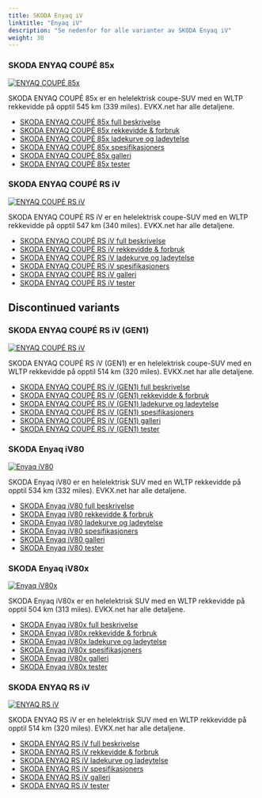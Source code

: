 ```yaml
---
title: SKODA Enyaq iV
linktitle: "Enyaq iV"
description: "Se nedenfor for alle varianter av SKODA Enyaq iV"
weight: 30
---
```

### SKODA ENYAQ COUPÉ 85x

<a href="enyaq_coupé_85x/"><img src="https://media.evkx.net/multimedia/models/skoda/enyaq_iv/enyaq_coupé_85x/main_1_st.jpg" class="img-fluid" alt="ENYAQ COUPÉ 85x" ></a>

SKODA ENYAQ COUPÉ 85x er en helelektrisk coupe-SUV med en WLTP rekkevidde på opptil 545 km (339 miles). EVKX.net har alle detaljene. 

- [SKODA ENYAQ COUPÉ 85x full beskrivelse](enyaq_coupé_85x/)
- [SKODA ENYAQ COUPÉ 85x rekkevidde & forbruk](enyaq_coupé_85x/rangeandconsumption/)
- [SKODA ENYAQ COUPÉ 85x ladekurve og ladeytelse](enyaq_coupé_85x/chargingcurve/)
- [SKODA ENYAQ COUPÉ 85x spesifikasjoners](enyaq_coupé_85x/specifications/)
- [SKODA ENYAQ COUPÉ 85x galleri](enyaq_coupé_85x/gallery/)
- [SKODA ENYAQ COUPÉ 85x tester](enyaq_coupé_85x/reviews/)

### SKODA ENYAQ COUPÉ RS iV

<a href="enyaq_coupé_rs_iv/"><img src="https://media.evkx.net/multimedia/models/skoda/enyaq_iv/enyaq_coupé_rs_iv/main_1_st.jpg" class="img-fluid" alt="ENYAQ COUPÉ RS iV" ></a>

SKODA ENYAQ COUPÉ RS iV er en helelektrisk coupe-SUV med en WLTP rekkevidde på opptil 547 km (340 miles). EVKX.net har alle detaljene. 

- [SKODA ENYAQ COUPÉ RS iV full beskrivelse](enyaq_coupé_rs_iv/)
- [SKODA ENYAQ COUPÉ RS iV rekkevidde & forbruk](enyaq_coupé_rs_iv/rangeandconsumption/)
- [SKODA ENYAQ COUPÉ RS iV ladekurve og ladeytelse](enyaq_coupé_rs_iv/chargingcurve/)
- [SKODA ENYAQ COUPÉ RS iV spesifikasjoners](enyaq_coupé_rs_iv/specifications/)
- [SKODA ENYAQ COUPÉ RS iV galleri](enyaq_coupé_rs_iv/gallery/)
- [SKODA ENYAQ COUPÉ RS iV tester](enyaq_coupé_rs_iv/reviews/)

## Discontinued variants

### SKODA ENYAQ COUPÉ RS iV (GEN1)

<a href="enyaq_coupé_rs_iv_gen1/"><img src="https://media.evkx.net/multimedia/models/skoda/enyaq_iv/enyaq_coupé_rs_iv_gen1/main_1_st.jpg" class="img-fluid" alt="ENYAQ COUPÉ RS iV" ></a>

SKODA ENYAQ COUPÉ RS iV (GEN1) er en helelektrisk coupe-SUV med en WLTP rekkevidde på opptil 514 km (320 miles). EVKX.net har alle detaljene. 

- [SKODA ENYAQ COUPÉ RS iV (GEN1) full beskrivelse](enyaq_coupé_rs_iv_gen1/)
- [SKODA ENYAQ COUPÉ RS iV (GEN1) rekkevidde & forbruk](enyaq_coupé_rs_iv_gen1/rangeandconsumption/)
- [SKODA ENYAQ COUPÉ RS iV (GEN1) ladekurve og ladeytelse](enyaq_coupé_rs_iv_gen1/chargingcurve/)
- [SKODA ENYAQ COUPÉ RS iV (GEN1) spesifikasjoners](enyaq_coupé_rs_iv_gen1/specifications/)
- [SKODA ENYAQ COUPÉ RS iV (GEN1) galleri](enyaq_coupé_rs_iv_gen1/gallery/)
- [SKODA ENYAQ COUPÉ RS iV (GEN1) tester](enyaq_coupé_rs_iv_gen1/reviews/)

### SKODA Enyaq iV80

<a href="enyaq_iv80/"><img src="https://media.evkx.net/multimedia/models/skoda/enyaq_iv/enyaq_iv80/main_1_st.jpg" class="img-fluid" alt="Enyaq iV80" ></a>

SKODA Enyaq iV80 er en helelektrisk SUV med en WLTP rekkevidde på opptil 534 km (332 miles). EVKX.net har alle detaljene. 

- [SKODA Enyaq iV80 full beskrivelse](enyaq_iv80/)
- [SKODA Enyaq iV80 rekkevidde & forbruk](enyaq_iv80/rangeandconsumption/)
- [SKODA Enyaq iV80 ladekurve og ladeytelse](enyaq_iv80/chargingcurve/)
- [SKODA Enyaq iV80 spesifikasjoners](enyaq_iv80/specifications/)
- [SKODA Enyaq iV80 galleri](enyaq_iv80/gallery/)
- [SKODA Enyaq iV80 tester](enyaq_iv80/reviews/)

### SKODA Enyaq iV80x

<a href="enyaq_iv80x/"><img src="https://media.evkx.net/multimedia/models/skoda/enyaq_iv/enyaq_iv80x/main_1_st.jpg" class="img-fluid" alt="Enyaq iV80x" ></a>

SKODA Enyaq iV80x er en helelektrisk SUV med en WLTP rekkevidde på opptil 504 km (313 miles). EVKX.net har alle detaljene. 

- [SKODA Enyaq iV80x full beskrivelse](enyaq_iv80x/)
- [SKODA Enyaq iV80x rekkevidde & forbruk](enyaq_iv80x/rangeandconsumption/)
- [SKODA Enyaq iV80x ladekurve og ladeytelse](enyaq_iv80x/chargingcurve/)
- [SKODA Enyaq iV80x spesifikasjoners](enyaq_iv80x/specifications/)
- [SKODA Enyaq iV80x galleri](enyaq_iv80x/gallery/)
- [SKODA Enyaq iV80x tester](enyaq_iv80x/reviews/)

### SKODA ENYAQ RS iV

<a href="enyaq_rs_iv/"><img src="https://media.evkx.net/multimedia/models/skoda/enyaq_iv/enyaq_rs_iv/main_1_st.jpg" class="img-fluid" alt="ENYAQ RS iV" ></a>

SKODA ENYAQ RS iV er en helelektrisk SUV med en WLTP rekkevidde på opptil 514 km (320 miles). EVKX.net har alle detaljene. 

- [SKODA ENYAQ RS iV full beskrivelse](enyaq_rs_iv/)
- [SKODA ENYAQ RS iV rekkevidde & forbruk](enyaq_rs_iv/rangeandconsumption/)
- [SKODA ENYAQ RS iV ladekurve og ladeytelse](enyaq_rs_iv/chargingcurve/)
- [SKODA ENYAQ RS iV spesifikasjoners](enyaq_rs_iv/specifications/)
- [SKODA ENYAQ RS iV galleri](enyaq_rs_iv/gallery/)
- [SKODA ENYAQ RS iV tester](enyaq_rs_iv/reviews/)

